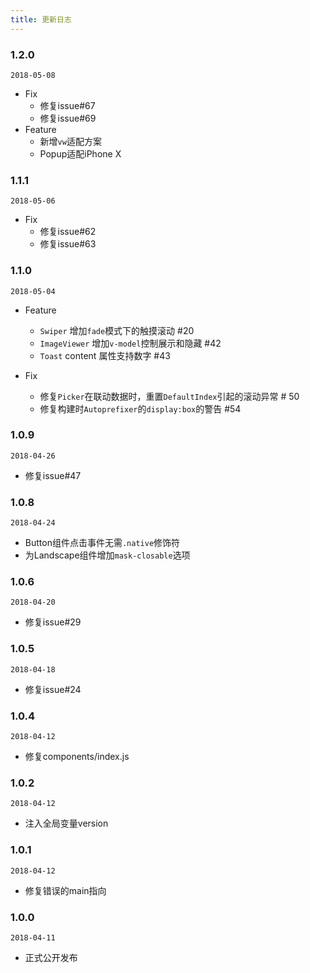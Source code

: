 ```yaml
---
title: 更新日志
---
```


### 1.2.0
`2018-05-08`
- Fix
  - 修复issue#67
  - 修复issue#69
- Feature
  - 新增`vw`适配方案
  - Popup适配iPhone X

<!-- CUTOFF -->
### 1.1.1
`2018-05-06`
- Fix
  - 修复issue#62
  - 修复issue#63

### 1.1.0
`2018-05-04`
- Feature
  - `Swiper` 增加`fade`模式下的触摸滚动 #20
  - `ImageViewer` 增加`v-model`控制展示和隐藏 #42
  - `Toast` content 属性支持数字 #43

- Fix
  - 修复`Picker`在联动数据时，重置`DefaultIndex`引起的滚动异常 # 50
  - 修复构建时`Autoprefixer`的`display:box`的警告 #54

<!-- CUTOFF -->
### 1.0.9
`2018-04-26`
- 修复issue#47

### 1.0.8
`2018-04-24`
- Button组件点击事件无需`.native`修饰符
- 为Landscape组件增加`mask-closable`选项

### 1.0.6
`2018-04-20`
- 修复issue#29

<!-- CUTOFF -->
### 1.0.5
`2018-04-18`
- 修复issue#24

### 1.0.4
`2018-04-12`
- 修复components/index.js

### 1.0.2
`2018-04-12`
- 注入全局变量version

### 1.0.1
`2018-04-12`
- 修复错误的main指向

### 1.0.0
`2018-04-11`
- 正式公开发布

